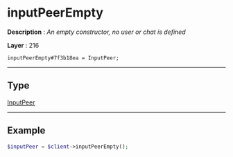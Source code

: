 # inputPeerEmpty

**Description** : *An empty constructor, no user or chat is defined*

**Layer** : 216

```tl
inputPeerEmpty#7f3b18ea = InputPeer;
```

---

## Type

[InputPeer](type/InputPeer)

---

## Example

```php
$inputPeer = $client->inputPeerEmpty();
```